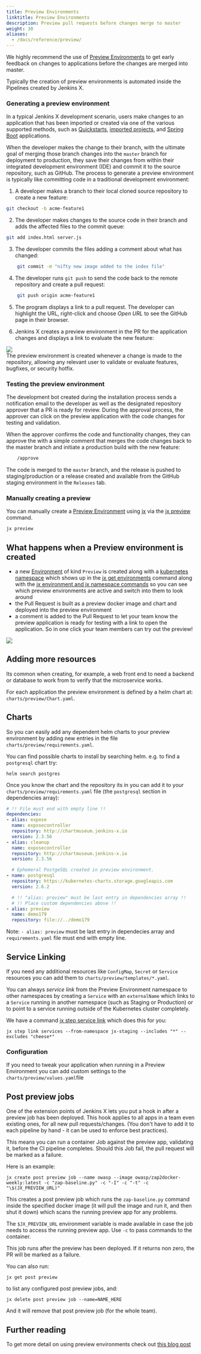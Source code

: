 ```yaml
---
title: Preview Environments
linktitle: Preview Environments
description: Preview pull requests before changes merge to master
weight: 30
aliases:
  - /docs/reference/preview/
---
```


We highly recommend the use of [Preview Environments](/about/concepts/features/#preview-environments) to get early feedback on changes to applications before the changes are merged into master.

Typically the creation of preview environments is automated inside the Pipelines created by Jenkins X.

### Generating a preview environment

In a typical Jenkins X development scenario, users make changes to an
application that has been imported or created via one of the various
supported methods, such as
[Quickstarts](/docs/getting-started/first-project/create-quickstart/), [imported projects](/docs/guides/using-jx/creating/import/), and [Spring
Boot](/docs/guides/using-jx/creating/create-spring/) applications.

When the developer makes the change to their branch, with the ultimate
goal of merging those branch changes into the `master` branch for
deployment to production, they save their changes from within their
integrated development environment (IDE) and commit it to the source
repository, such as GitHub. The process to generate a preview
environment is typically like committing code in a traditional
development environment:

1. A developer makes a branch to their local cloned source repository to create a new feature:

```sh
git checkout -b acme-feature1
```

2.  The developer makes changes to the source code in their branch and adds the affected files to the commit queue:

```sh
git add index.html server.js
```


3. The developer commits the files adding a comment about what has changed:

```sh
    git commit -m "nifty new image added to the index file"
```

4. The developer runs `git push` to send the code back to the remote  repository and create a pull request:

```sh
    git push origin acme-feature1
```
5. The program displays a link to a pull request. The developer can highlight the URL, right-click and choose *Open URL* to see the GitHub page in their browser.

6. Jenkins X creates a preview environment in the PR for the application changes and displays a link to evaluate the new feature:
<div class="row">
  <div class="col col-lg-9">
    <img src="/images/pr-comment.png"/>
  </div>
</div>
The preview environment is created whenever a change is made to the
repository, allowing any relevant user to validate or evaluate features,
bugfixes, or security hotfix.

### Testing the preview environment

The development bot created during the installation process sends a notification email to the developer as well as the designated repository approver that a PR is ready for review. During the approval process, the approver can click on the preview application with the code changes for testing and validation.

When the approver confirms the code and functionality changes, they can
approve the with a simple comment that merges the code changes back to
the master branch and initiate a production build with the new feature:

```sh
    /approve
```

The code is merged to the `master` branch, and the release is pushed to
staging/production or a release created and available from the GitHub
staging environment in the `Releases` tab.

### Manually creating a preview

You can manually create a [Preview Environment](/about/concepts/features/#preview-environments) using [jx](/commands/jx/) via the [jx preview](/commands/jx_preview/) command.

```sh
jx preview
```

## What happens when a Preview environment is created

* a new [Environment](/about/concepts/features/#environments) of kind `Preview` is created along with a [kubernetes namespace](https://kubernetes.io/docs/concepts/overview/working-with-objects/namespaces/) which shows up in the [jx get environments](/commands/jx_get_environments/) command along with the [jx environment and jx namespace commands](/developing/kube-context/) so you can see which preview environments are active and switch into them to look around
* the Pull Request is built as a preview docker image and chart and deployed into the preview environment
* a comment is added to the Pull Request to let your team know the preview application is ready for testing with a link to open the application. So in one click your team members can try out the preview!

<img src="/images/pr-comment.png" class="img-thumbnail">



## Adding more resources

Its common when creating, for example, a web front end to need a backend or database to work from to verify that the microservice works.

For each application the preview environment is defined by a helm chart at: `charts/preview/Chart.yaml`.

## Charts

So you can easily add any dependent helm charts to your preview environment by adding new entries in the file `charts/preview/requirements.yaml`.

You can find possible charts to install by searching helm. e.g. to find a `postgresql` chart try:

```
helm search postgres
```

Once you know the chart and the repository its in you can add it to your `charts/preview/requirements.yaml` file (the `postgresql` section in dependencies array):

```yaml
# !! File must end with empty line !!
dependencies:
- alias: expose
  name: exposecontroller
  repository: http://chartmuseum.jenkins-x.io
  version: 2.3.56
- alias: cleanup
  name: exposecontroller
  repository: http://chartmuseum.jenkins-x.io
  version: 2.3.56

  # Ephemeral PostgeSQL created in preview environment.
- name: postgresql
  repository: https://kubernetes-charts.storage.googleapis.com
  version: 2.6.2

  # !! "alias: preview" must be last entry in dependencies array !!
  # !! Place custom dependencies above !!
- alias: preview
  name: demo179
  repository: file://../demo179

```
Note: `- alias: preview` must be last entry in dependecies array and `requirements.yaml` file must end with empty line.

## Service Linking

If you need any additional resources like `ConfigMap`, `Secret` or `Service` resources you can add them to `charts/preview/templates/*.yaml`.

You can always _service link_ from the Preview Environment namespace to other namespaces by creating a `Service` with an `externalName` which links to a `Service` running in another namespace (such as Staging or Production) or to point to a service running outside of the Kubernetes cluster completely.

We have a command [jx step service link](/commands/jx_step_link/) which does this for you:

```
jx step link services --from-namespace jx-staging --includes "*" --excludes "cheese*"
 ```

### Configuration

If you need to tweak your application when running in a Preview Environment you can add custom settings to the `charts/preview/values.yaml`file

## Post preview jobs

One of the extension points of Jenkins X lets you put a hook in after a preview job has been deployed. This hook applies to all apps in a team even existing ones, for all new pull requests/changes. (You don't have to add it to each pipeline by hand - it can be used to enforce best practices).

This means you can run a container Job against the preview app, validating it, before the CI pipeline completes. Should this Job fail, the pull request will be marked as a failure.

Here is an example:

```
jx create post preview job --name owasp --image owasp/zap2docker-weekly:latest -c "zap-baseline.py" -c "-I" -c "-t" -c "\$(JX_PREVIEW_URL)"
```

This creates a post preview job which runs the `zap-baseline.py` command inside the specified docker image (it will pull the image and run it, and then shut it down) which scans the running preview app for any problems.

The `$JX_PREVIEW_URL` environment variable is made available in case the job needs to access the running preview app. Use `-c` to pass commands to the container.

This job runs after the preview has been deployed. If it returns non zero, the PR will be marked as a failure.

You can also run:

```
jx get post preview
```

to list any configured post preview jobs, and:

```
jx delete post preview job --name=NAME_HERE
```

And it will remove that post preview job (for the whole team).


## Further reading

To get more detail on using preview environments check out [this blog post](https://medium.com/@MichalFoksa/jenkins-x-preview-environment-3bf2424a05e4)
